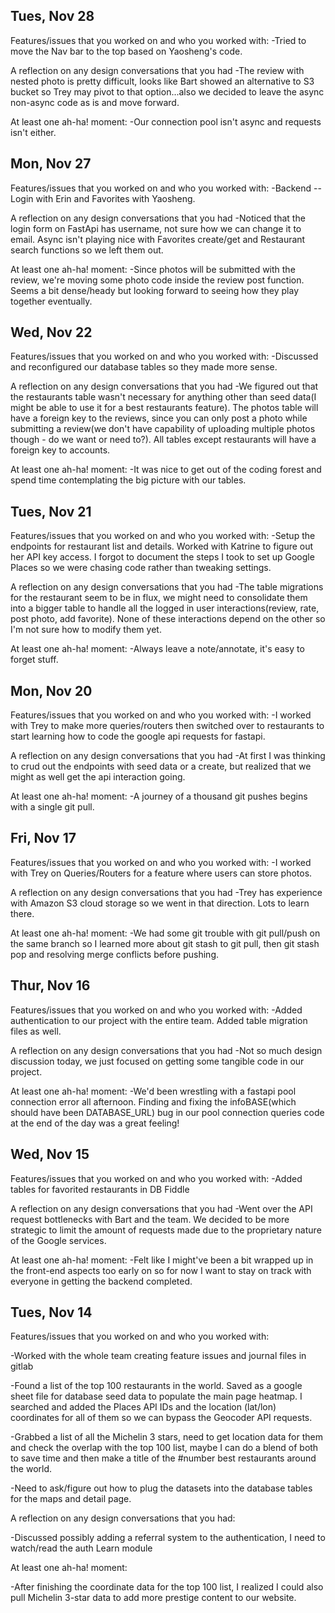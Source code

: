 ## Tues, Nov 28
Features/issues that you worked on and who you worked with:
-Tried to move the Nav bar to the top based on Yaosheng's code. 

A reflection on any design conversations that you had
-The review with nested photo is pretty difficult, looks like Bart showed an alternative to S3 bucket so Trey may pivot to that option...also we decided to leave the async non-async code as is and move forward.  

At least one ah-ha! moment:
-Our connection pool isn't async and requests isn't either.  

## Mon, Nov 27
Features/issues that you worked on and who you worked with:
-Backend -- Login with Erin and Favorites with Yaosheng.

A reflection on any design conversations that you had
-Noticed that the login form on FastApi has username, not sure how we can change it to email.  Async isn't playing nice with Favorites create/get and Restaurant search functions so we left them out.  

At least one ah-ha! moment:
-Since photos will be submitted with the review, we're moving some photo code inside the review post function.  Seems a bit dense/heady but looking forward to seeing how they play together eventually.


## Wed, Nov 22
Features/issues that you worked on and who you worked with:
-Discussed and reconfigured our database tables so they made more sense.

A reflection on any design conversations that you had
-We figured out that the restaurants table wasn't necessary for anything other than seed data(I might be able to use it for a best restaurants feature).  The photos table will have a foreign key to the reviews, since you can only post a photo while submitting a review(we don't have capability of uploading multiple photos though - do we want or need to?). All tables except restaurants will have a foreign key to accounts.

At least one ah-ha! moment:
-It was nice to get out of the coding forest and spend time contemplating the big picture with our tables. 


## Tues, Nov 21
Features/issues that you worked on and who you worked with:
-Setup the endpoints for restaurant list and details.  Worked with Katrine to figure out her API key access.  I forgot to document the steps I took to set up Google Places so we were chasing code rather than tweaking settings. 

A reflection on any design conversations that you had
-The table migrations for the restaurant seem to be in flux, we might need to consolidate them into a bigger table to handle all the logged in user interactions(review, rate, post photo, add favorite). None of these interactions depend on the other so I'm not sure how to modify them yet.

At least one ah-ha! moment:
-Always leave a note/annotate, it's easy to forget stuff. 


## Mon, Nov 20
Features/issues that you worked on and who you worked with:
-I worked with Trey to make more queries/routers then switched over to restaurants to start learning how to code the google api requests for fastapi.

A reflection on any design conversations that you had
-At first I was thinking to crud out the endpoints with seed data or a create, but realized that we might as well get the api interaction going.

At least one ah-ha! moment:
-A journey of a thousand git pushes begins with a single git pull. 

## Fri, Nov 17
Features/issues that you worked on and who you worked with:
-I worked with Trey on Queries/Routers for a feature where users can store photos.

A reflection on any design conversations that you had
-Trey has experience with Amazon S3 cloud storage so we went in that direction.  Lots to learn there.

At least one ah-ha! moment:
-We had some git trouble with git pull/push on the same branch so I learned more about git stash to git pull, then git stash pop and resolving merge conflicts before pushing.

## Thur, Nov 16
Features/issues that you worked on and who you worked with:
-Added authentication to our project with the entire team.  Added table migration files as well.

A reflection on any design conversations that you had
-Not so much design discussion today, we just focused on getting some tangible code in our project.

At least one ah-ha! moment:
-We'd been wrestling with a fastapi pool connection error all afternoon. Finding and fixing the infoBASE(which should have been DATABASE_URL) bug in our pool connection queries code at the end of the day was a great feeling!

## Wed, Nov 15
Features/issues that you worked on and who you worked with:
-Added tables for favorited restaurants in DB Fiddle

A reflection on any design conversations that you had
-Went over the API request bottlenecks with Bart and the team. We decided to be more strategic to limit the amount of requests made due to the proprietary nature of the Google services.  

At least one ah-ha! moment:
-Felt like I might've been a bit wrapped up in the front-end aspects too early on so for now I want to stay on track with everyone in getting the backend completed.


## Tues, Nov 14
Features/issues that you worked on and who you worked with:

-Worked with the whole team creating feature issues and journal files in gitlab

-Found a list of the top 100 restaurants in the world. Saved as a google sheet file for database seed data to populate the main page heatmap.  I searched and added the Places API IDs and the location (lat/lon) coordinates for all of them so we can bypass the Geocoder API requests.

-Grabbed a list of all the Michelin 3 stars, need to get location data for them and check the overlap with the top 100 list, maybe I can do a blend of both to save time and then make a title of the #number best restaurants around the world. 

-Need to ask/figure out how to plug the datasets into the database tables for the maps and detail page.


A reflection on any design conversations that you had:

-Discussed possibly adding a referral system to the authentication, I need to watch/read the auth Learn module

At least one ah-ha! moment:

-After finishing the coordinate data for the top 100 list, I realized I could also pull Michelin 3-star data to add more prestige content to our website.
